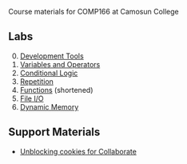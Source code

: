 Course materials for COMP166 at Camosun College

## Labs

0. [Development Tools](labs/setup)
1. [Variables and Operators](labs/vars-and-ops)
1. [Conditional Logic](labs/conditional-logic)
1. [Repetition](labs/repetition)
1. [Functions](labs/functions/short.html) (shortened)
1. [File I/O](labs/file-io)
1. [Dynamic Memory](labs/malloc)

## Support Materials

- [Unblocking cookies for Collaborate](collaborate)

